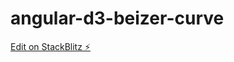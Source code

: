 # angular-d3-beizer-curve

[Edit on StackBlitz ⚡️](https://stackblitz.com/edit/angular-d3-beizer-curve)